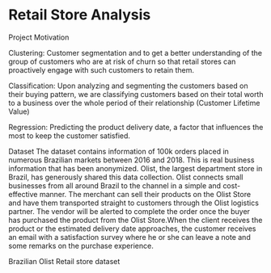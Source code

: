 # Retail Store Analysis

Project Motivation

Clustering: Customer segmentation and to get a better understanding of the group of customers who are at risk of churn so that retail stores can proactively engage with such customers to retain them.

Classification: Upon analyzing and segmenting the customers based on their buying pattern, we are classifying customers based on their total worth to a business over the whole period of their relationship (Customer Lifetime Value)

Regression: Predicting the product delivery date, a factor that influences the most to keep the customer satisfied.

Dataset
The dataset contains information of 100k orders placed in numerous Brazilian markets between 2016 and 2018. This is real business information that has been anonymized. Olist, the largest department store in Brazil, has generously shared this data collection. Olist connects small businesses from all around Brazil to the channel in a simple and cost-effective manner. The merchant can sell their products on the Olist Store and have them transported straight to customers through the Olist logistics partner. The vendor will be alerted to complete the order once the buyer has purchased the product from the Olist Store.When the client receives the product or the estimated delivery date approaches, the customer receives an email with a satisfaction survey where he or she can leave a note and some remarks on the purchase experience.

Brazilian Olist Retail store dataset
